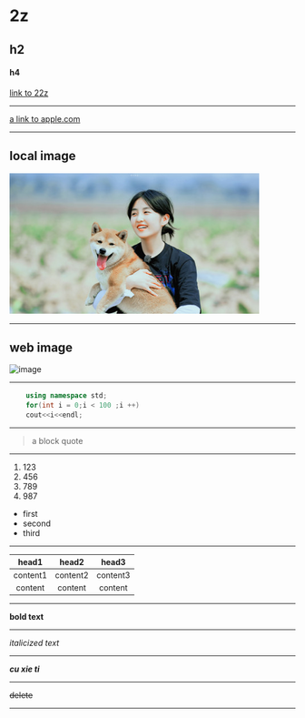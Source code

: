 # 2z
## h2
#### h4
[link to 22z](./22z.md)
****
[a link to apple.com](https://www.apple.com/)
****
## local image
![image](./2.jpg)
****
## web image 
![image](https://gss0.baidu.com/-vo3dSag_xI4khGko9WTAnF6hhy/zhidao/pic/item/63d0f703918fa0ec0d994ef72d9759ee3c6ddbe9.jpg)
****
```cpp
    using namespace std;
    for(int i = 0;i < 100 ;i ++)
    cout<<i<<endl;
```
****
> a block quote
****
1. 123
2. 456
3. 789
4. 987
- first
- second
- third
****
| head1 | head2 | head3
| :-----:|:-----:|:-----:|
| content1 | content2 | content3 |
| content | content | content |
****
**bold text**
****
*italicized text*
****
***cu xie ti***
****
~~delete~~
****
